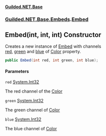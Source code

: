 
#### [Guilded.NET.Base](Guilded_NET_Base 'Guilded.NET.Base')
### [Guilded.NET.Base.Embeds](Guilded_NET_Base#Guilded_NET_Base_Embeds 'Guilded.NET.Base.Embeds').[Embed](Embed 'Guilded.NET.Base.Embeds.Embed')
## Embed(int, int, int) Constructor

Creates a new instance of [Embed](Embed 'Guilded.NET.Base.Embeds.Embed') with channels  
[red](Embed_Embed(int_int_int)#Guilded_NET_Base_Embeds_Embed_Embed(int_int_int)_red 'Guilded.NET.Base.Embeds.Embed.Embed(int, int, int).red'), [green](Embed_Embed(int_int_int)#Guilded_NET_Base_Embeds_Embed_Embed(int_int_int)_green 'Guilded.NET.Base.Embeds.Embed.Embed(int, int, int).green') and [blue](Embed_Embed(int_int_int)#Guilded_NET_Base_Embeds_Embed_Embed(int_int_int)_blue 'Guilded.NET.Base.Embeds.Embed.Embed(int, int, int).blue') of [Color](Embed_Color 'Guilded.NET.Base.Embeds.Embed.Color') property.
```csharp
public Embed(int red, int green, int blue);
```

#### Parameters

<a name='Guilded_NET_Base_Embeds_Embed_Embed(int_int_int)_red'></a>
`red` [System.Int32](https://docs.microsoft.com/en-us/dotnet/api/System.Int32 'System.Int32')

The red channel of the [Color](Embed_Color 'Guilded.NET.Base.Embeds.Embed.Color')

<a name='Guilded_NET_Base_Embeds_Embed_Embed(int_int_int)_green'></a>
`green` [System.Int32](https://docs.microsoft.com/en-us/dotnet/api/System.Int32 'System.Int32')

The green channel of [Color](Embed_Color 'Guilded.NET.Base.Embeds.Embed.Color')

<a name='Guilded_NET_Base_Embeds_Embed_Embed(int_int_int)_blue'></a>
`blue` [System.Int32](https://docs.microsoft.com/en-us/dotnet/api/System.Int32 'System.Int32')

The blue channel of [Color](Embed_Color 'Guilded.NET.Base.Embeds.Embed.Color')